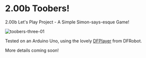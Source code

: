 # 2.00b Toobers!
2.00b Let's Play Project - A Simple Simon-says-esque Game!

![toobers-three-01](https://user-images.githubusercontent.com/276204/151922931-3098fd76-6870-4891-96a3-2523f05bd8a4.png)

Tested on an Arduino Uno, using the lovely [DFPlayer](https://www.dfrobot.com/product-1121.html) from DFRobot. 

More details coming soon!
